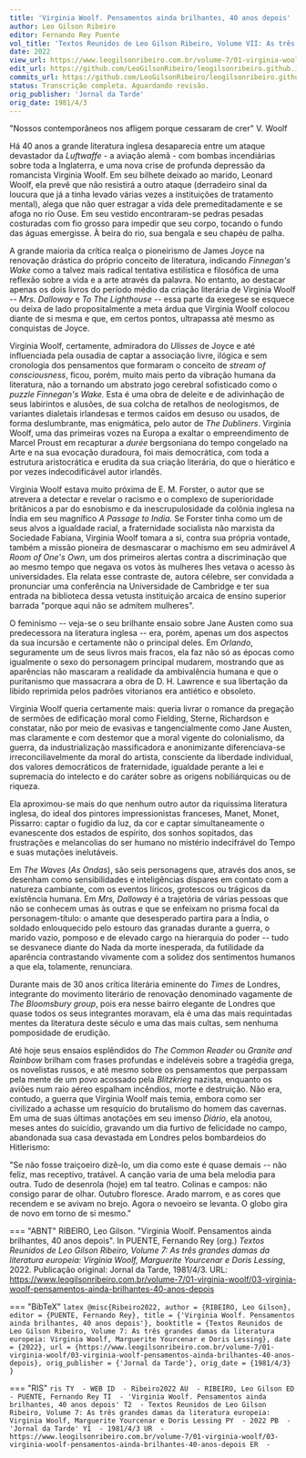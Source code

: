 ```yaml
---
title: 'Virginia Woolf. Pensamentos ainda brilhantes, 40 anos depois'
author: Leo Gilson Ribeiro
editor: Fernando Rey Puente
vol_title: 'Textos Reunidos de Leo Gilson Ribeiro, Volume VII: As três grandes damas da literatura europeia: Virginia Woolf, Marguerite Yourcenar e Doris Lessing'
date: 2022
view_url: https://www.leogilsonribeiro.com.br/volume-7/01-virginia-woolf/03-virginia-woolf-pensamentos-ainda-brilhantes-40-anos-depois
edit_url: https://github.com/LeoGilsonRibeiro/leogilsonribeiro.github.io/edit/main//docs/markdown/volume-7/01-virginia-woolf/03-virginia-woolf-pensamentos-ainda-brilhantes-40-anos-depois.md
commits_url: https://github.com/LeoGilsonRibeiro/leogilsonribeiro.github.io/commits/main/docs/markdown/volume-7/01-virginia-woolf/03-virginia-woolf-pensamentos-ainda-brilhantes-40-anos-depois.md
status: Transcrição completa. Aguardando revisão.
orig_publisher: 'Jornal da Tarde'
orig_date: 1981/4/3
---
```


"Nossos contemporâneos nos afligem porque cessaram de crer" V. Woolf

Há 40 anos a grande literatura inglesa desaparecia entre um ataque devastador da *Luftwaffe* - a aviação alemã - com bombas incendiárias sobre toda a Inglaterra, e uma nova crise de profunda depressão da romancista Virginia Woolf. Em seu bilhete deixado ao marido, Leonard Woolf, ela prevê que não resistirá a outro ataque (derradeiro sinal da loucura que já a tinha levado várias vezes a instituições de tratamento mental), alega que não quer estragar a vida dele premeditadamente e se afoga no rio Ouse. Em seu vestido encontraram-se pedras pesadas costuradas com fio grosso para impedir que seu corpo, tocando o fundo das águas emergisse. À beira do rio, sua bengala e seu chapéu de palha.

A grande maioria da crítica realça o pioneirismo de James Joyce na renovação drástica do próprio conceito de literatura, indicando *Finnegan's Wake* como a talvez mais radical tentativa estilística e filosófica de uma reflexão sobre a vida e a arte através da palavra. No entanto, ao destacar apenas os dois livros do período médio da criação literária de Virginia Woolf -- *Mrs. Dalloway* e *To The Lighthouse* -- essa parte da exegese se esquece ou deixa de lado propositalmente a meta árdua que Virginia Woolf colocou diante de si mesma e que, em certos pontos, ultrapassa até mesmo as conquistas de Joyce.

Virginia Woolf, certamente, admiradora do *Ulisses* de Joyce e até influenciada pela ousadia de captar a associação livre, ilógica e sem cronologia dos pensamentos que formaram o conceito de *stream of consciousness*, ficou, porém, muito mais perto da vibração humana da literatura, não a tornando um abstrato jogo cerebral sofisticado como o *puzzle* *Finnegan's Wake.* Esta é uma obra de deleite e de adivinhação de seus labirintos e alusões, de sua colcha de retalhos de neologismos, de variantes dialetais irlandesas e termos caídos em desuso ou usados, de forma deslumbrante, mas enigmática, pelo autor de *The Dubliners*. Virginia Woolf, uma das primeiras vozes na Europa a exaltar o empreendimento de Marcel Proust em recapturar a *durée* bergsoniana do tempo congelado na Arte e na sua evocação duradoura, foi mais democrática, com toda a estrutura aristocrática e erudita da sua criação literária, do que o hierático e por vezes indecodificável autor irlandês.

Virginia Woolf estava muito próxima de E. M. Forster, o autor que se atrevera a detectar e revelar o racismo e o complexo de superioridade britânicos a par do esnobismo e da inescrupulosidade da colônia inglesa na Índia em seu magnífico *A Passage to India*. Se Forster tinha como um de seus alvos a igualdade racial, a fraternidade socialista não marxista da Sociedade Fabiana, Virginia Woolf tomara a si, contra sua própria vontade, também a missão pioneira de desmascarar o machismo em seu admirável *A Room of One's Own*, um dos primeiros alertas contra a discriminação que ao mesmo tempo que negava os votos às mulheres lhes vetava o acesso às universidades. Ela relata esse contraste de, autora célebre, ser convidada a pronunciar uma conferência na Universidade de Cambridge e ter sua entrada na biblioteca dessa vetusta instituição arcaica de ensino superior barrada "porque aqui não se admitem mulheres".

O feminismo -- veja-se o seu brilhante ensaio sobre Jane Austen como sua predecessora na literatura inglesa -- era, porém, apenas um dos aspectos da sua incursão e certamente não o principal deles. Em *Orlando*, seguramente um de seus livros mais fracos, ela faz não só as épocas como igualmente o sexo do personagem principal mudarem, mostrando que as aparências não mascaram a realidade da ambivalência humana e que o puritanismo que massacrara a obra de D. H. Lawrence e sua libertação da libido reprimida pelos padrões vitorianos era antiético e obsoleto.

Virginia Woolf queria certamente mais: queria livrar o romance da pregação de sermões de edificação moral como Fielding, Sterne, Richardson e constatar, não por meio de evasivas e tangencialmente como Jane Austen, mas claramente e com destemor que a moral vigente do colonialismo, da guerra, da industrialização massificadora e anonimizante diferenciava-se irreconciliavelmente da moral do artista, consciente da liberdade individual, dos valores democráticos de fraternidade, igualdade perante a lei e supremacia do intelecto e do caráter sobre as origens nobiliárquicas ou de riqueza.

Ela aproximou-se mais do que nenhum outro autor da riquíssima literatura inglesa, do ideal dos pintores impressionistas franceses, Manet, Monet, Pissarro: captar o fugidio da luz, da cor e captar simultaneamente o evanescente dos estados de espírito, dos sonhos sopitados, das frustrações e melancolias do ser humano no mistério indecifrável do Tempo e suas mutações inelutáveis.

Em *The Waves* (*As Ondas*), são seis personagens que, através dos anos, se desenham como sensibilidades e inteligências díspares em contato com a natureza cambiante, com os eventos líricos, grotescos ou trágicos da existência humana. Em *Mrs, Dalloway* é a trajetória de várias pessoas que não se conhecem umas às outras e que se enfeixam no prisma focal da personagem-título: o amante que desesperado partira para a Índia, o soldado enlouquecido pelo estouro das granadas durante a guerra, o marido vazio, pomposo e de elevado cargo na hierarquia do poder -- tudo se desvanece diante do Nada da morte inesperada, da futilidade da aparência contrastando vivamente com a solidez dos sentimentos humanos a que ela, tolamente, renunciara.

Durante mais de 30 anos crítica literária eminente do *Times* de Londres, integrante do movimento literário de renovação denominado vagamente de *The Bloomsbury group*, pois era nesse bairro elegante de Londres que quase todos os seus integrantes moravam, ela é uma das mais requintadas mentes da literatura deste século e uma das mais cultas, sem nenhuma pomposidade de erudição.

Até hoje seus ensaios esplêndidos do *The Common Reader* ou *Granite and Rainbow* brilham com frases profundas e indeléveis sobre a tragédia grega, os novelistas russos, e até mesmo sobre os pensamentos que perpassam pela mente de um povo acossado pela *Blitzkrieg* nazista, enquanto os aviões num raio aéreo espalham incêndios, morte e destruição. Não era, contudo, a guerra que Virginia Woolf mais temia, embora como ser civilizado a achasse um resquício do brutalismo do homem das cavernas. Em uma de suas últimas anotações em seu imenso *Diário*, ela anotou, meses antes do suicídio, gravando um dia furtivo de felicidade no campo, abandonada sua casa devastada em Londres pelos bombardeios do Hitlerismo:

"Se não fosse traiçoeiro dizê-lo, um dia como este é quase demais -- não feliz, mas receptivo, tratável. A canção varia de uma bela melodia para outra. Tudo de desenrola (hoje) em tal teatro. Colinas e campos: não consigo parar de olhar. Outubro floresce. Arado marrom, e as cores que recendem e se avivam no brejo. Agora o nevoeiro se levanta. O globo gira de novo em torno de si mesmo."


=== "ABNT"
    RIBEIRO, Leo Gilson. "Virginia Woolf. Pensamentos ainda brilhantes, 40 anos depois". In PUENTE, Fernando Rey (org.) <em>Textos Reunidos de Leo Gilson Ribeiro, Volume 7: As três grandes damas da literatura europeia: Virginia Woolf, Marguerite Yourcenar e Doris Lessing</em>, 2022. Publicação original: Jornal da Tarde, 1981/4/3. URL: <a href="stable_url">https://www.leogilsonribeiro.com.br/volume-7/01-virginia-woolf/03-virginia-woolf-pensamentos-ainda-brilhantes-40-anos-depois</a>

=== "BibTeX"
    ```latex
    @misc{Ribeiro2022,
    author = {RIBEIRO, Leo Gilson},
    editor = {PUENTE, Fernando Rey},
    title = {'Virginia Woolf. Pensamentos ainda brilhantes, 40 anos depois'},
    booktitle = {Textos Reunidos de Leo Gilson Ribeiro, Volume 7: As três grandes damas da literatura europeia: Virginia Woolf, Marguerite Yourcenar e Doris Lessing},
    date = {2022},
    url = {https://www.leogilsonribeiro.com.br/volume-7/01-virginia-woolf/03-virginia-woolf-pensamentos-ainda-brilhantes-40-anos-depois},
    orig_publisher = {'Jornal da Tarde'},
    orig_date = {1981/4/3}
    }
    ```

=== "RIS"
    ```ris
    TY  - WEB
    ID  - Ribeiro2022
    AU  - RIBEIRO, Leo Gilson
    ED  - PUENTE, Fernando Rey
    TI  - 'Virginia Woolf. Pensamentos ainda brilhantes, 40 anos depois'
    T2  - Textos Reunidos de Leo Gilson Ribeiro, Volume 7: As três grandes damas da literatura europeia: Virginia Woolf, Marguerite Yourcenar e Doris Lessing
    PY  - 2022
    PB  - 'Jornal da Tarde'
    Y1  - 1981/4/3
    UR  - https://www.leogilsonribeiro.com.br/volume-7/01-virginia-woolf/03-virginia-woolf-pensamentos-ainda-brilhantes-40-anos-depois
    ER  - 
    ```
